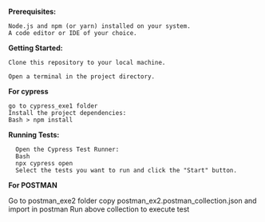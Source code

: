 **Prerequisites:**

    Node.js and npm (or yarn) installed on your system.
    A code editor or IDE of your choice.

**Getting Started:**

    Clone this repository to your local machine.

    Open a terminal in the project directory.
**For cypress**

    go to cypress_exe1 folder
    Install the project dependencies:
    Bash > npm install
    
  **Running Tests:**
  
      Open the Cypress Test Runner:
      Bash
      npx cypress open
      Select the tests you want to run and click the "Start" button.


**For POSTMAN**

  Go to postman_exe2 folder
  copy postman_ex2.postman_collection.json and import in postman
  Run above collection to execute test
